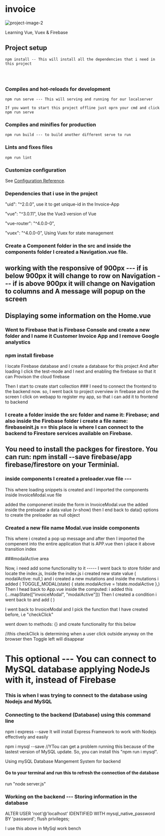 # invoice

![project-image-2](https://user-images.githubusercontent.com/85754527/162850867-5505e61b-9424-47be-935c-d21c4916aa86.jpg)


Learning Vue, Vuex & Firebase

## Project setup
```
npm install -- This will install all the dependencies that i need in this project




```

### Compiles and hot-reloads for development
```
npm run serve --- This will serving and running for our localserver

If you want to start this project offline just oprn your cmd and click npm run serve
```

### Compiles and minifies for production
```
npm run build --- to build another different serve to run
```

### Lints and fixes files
```
npm run lint
```

### Customize configuration
See [Configuration Reference](https://cli.vuejs.org/config/).

### Dependencies that i use in the project

 "uid": "^2.0.0", use it to get unique-id in the Invoice-App  

 "vue": "^3.0.11", Use the Vue3 version of Vue

  "vue-router": "^4.0.0-0",

 "vuex": "^4.0.0-0", Using Vuex for state management

### Create a Component folder in the src and inside the components folder I created a Navigation.vue file.

## working with the responsive of 900px --- if is below 900px it will change to row on Navigation --- if is above 900px it will change on Navigation to columns and A message will popup on the screen

## Displaying some information on the Home.vue
### 

### Went to Firebase that is Firebase Console and create a new folder and I name it Customer Invoice App and I remove Google analystics
### npm install firebase
 I locate Firebase database and I create a database for this project
 And after loading I click the test-mode and I next and enabling the firebase so that it can Provison the cloud firebase

 Then I start to create start collection ### I need to connect the frontend to the backend now. so, I went back to project overview in firebase and on the screen I click on webapp to register my app, so that i can add it to frontend to backend

### I create a folder inside the src folder and name it: Firebase; and also inside the Firebase folder i create a file name: firebaseinit.js == this place is where I can connect to the backend to Firestore services available on Firebase.

## You need to install the packges for firestore. You can run: npm install --save firebase/app firebase/firestore on your Terminial. 

### inside components I created a preloader.vue file --- 
  This where loading snippets is created and I imported the components inside InvoiceModal.vue file

  added the componenet <Preloader /> inside the form in InvoiceModal.vue the added inside the preloader
 a data value (v-show) <Preloader v-show="preloader" /> then I end back to data() options to create the preloader as null object

 ### Created a new file name Modal.vue inside components
 This where i created a pop up message and after then I imported the compenent into the entire application that is APP.vue then i place it above transition index <Modal /> 
 
  ###modalActive area 

 Now, i need add some functionality to it ----- 
 I went back to store folder and locate the index.js, Inside the index.js i created new state value ( modalActive: null,)  and i created a new mutations and inside the mutations i added ( TOGGLE_MODAL(state) {
      state.modalActive = !state.modalActive
    },) 
Then I head back to App.vue inside the computed: i added this (...mapState(["invoiceModal", "modalActive"])) 
Then I created a condition i went back to <Modal /> and add ( <Modal v-if="modalActive" />)

I went back to InvoiceModal and I pick the function that I have created before, i.e "checkClick"

went down to methods: {} and create functionality for this below 


//this checkClick is determining when a user click outside anyway on the browser then Toggle left will disappear


# This optional --- You can connect to MySQL database applying NodeJs with it, instead of Firebase


### This is when I was trying to connect to the database using Nodejs and MySQL
### Connecting to the backend (Database) using this command line

npm i express --save
It will install Express Framework to work with Nodejs effectively and easily

npm i mysql --save //YTou can get a problem running this because of the lastest version of MySQL update.
 So, you can install this "npm run i mysql".

Using mySQL Database Mangement System for backend

#### Go to your terminal and run this to refresh the connection of the database 

run "node server.js"

### Working on the backend --- Storing information in the database

ALTER USER 'root'@'localhost' IDENTIFIED WITH mysql_native_password BY 'password';
flush privileges;

I use this above in MySql work bench
